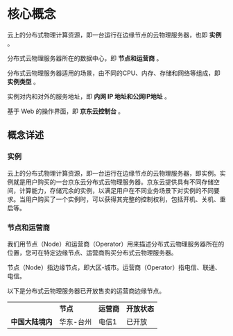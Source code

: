 # 核心概念

云上的分布式物理计算资源，即一台运行在边缘节点的云物理服务器，也即 **实例** 。

分布式云物理服务器所在的数据中心，即 **节点和运营商** 。

分布式云物理服务器适用的场景，由不同的CPU、内存、存储和网络等组成，即 **实例类型** 。

实例对内和对外的服务地址，即 **内网 IP 地址和公网IP地址** 。

基于 Web 的操作界面，即 **京东云控制台** 。

## 概念详述

### 实例
云上的分布式物理计算资源，即一台运行在边缘节点的云物理服务器，即实例。实例就是用户购买的一台京东云分布式云物理服务器。京东云提供具有不同存储空间，计算能力，存储冗余的实例，以满足用户在不同业务场景下对实例的不同要求。当用户购买了一个实例时，可以获得其完整的控制权利，包括开机、关机、重启等。

### 节点和运营商
我们用节点（Node）和运营商（Operator）用来描述分布式云物理服务器所在的位置，您可在特定边缘节点、运营商购买分布式云物理服务器。

节点（Node）指边缘节点，即大区-城市。运营商（Operator）指电信、联通、电信。

以下是分布式云物理服务器已开放售卖的运营商边缘节点。

<table>
    <tr>
        <td >&nbsp;</td> 
        <td ><B>节点</B></td> 
		<td ><B>运营商</B></td>
		<td ><B>开放状态</B></td>		
    </tr>
    <tr>   
        <td rowspan="4"><B>中国大陆境内</B></td>
		<td >华东-台州</td>
		<td >电信1</td>
		<td >已开放</td>
    </tr>
</table>
